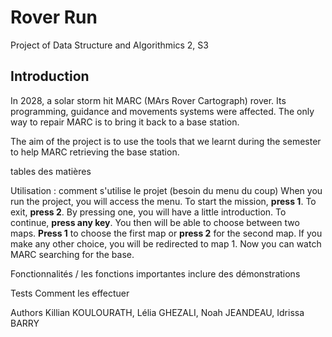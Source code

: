 # Rover Run
Project of Data Structure and Algorithmics 2, S3 

## Introduction
In 2028, a solar storm hit MARC (MArs Rover Cartograph) rover. Its programming, guidance and movements systems were affected. The only way to repair MARC is to bring it back to a base station. 

The aim of the project is to use the tools that we learnt during the semester to help MARC retrieving the base station.



tables des matières 

Utilisation : comment s'utilise le projet (besoin du menu du coup)
When you run the project, you will access the menu. To start the mission, **press 1**. To exit, **press 2**.
By pressing one, you will have a little introduction. To continue, **press any key**.
You then will be able to choose between two maps. **Press 1** to choose the first map or **press 2** for the second map. If you make any other choice, you will be redirected to map 1. Now you can watch MARC searching for the base. 



Fonctionnalités / les fonctions importantes inclure des démonstrations

Tests Comment les effectuer

Authors
Killian KOULOURATH, Lélia GHEZALI, Noah JEANDEAU, Idrissa BARRY
